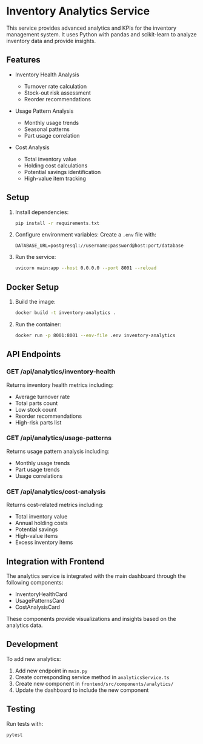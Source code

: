 # Inventory Analytics Service

This service provides advanced analytics and KPIs for the inventory management system. It uses Python with pandas and scikit-learn to analyze inventory data and provide insights.

## Features

- Inventory Health Analysis
  - Turnover rate calculation
  - Stock-out risk assessment
  - Reorder recommendations

- Usage Pattern Analysis
  - Monthly usage trends
  - Seasonal patterns
  - Part usage correlation

- Cost Analysis
  - Total inventory value
  - Holding cost calculations
  - Potential savings identification
  - High-value item tracking

## Setup

1. Install dependencies:
   ```bash
   pip install -r requirements.txt
   ```

2. Configure environment variables:
   Create a `.env` file with:
   ```
   DATABASE_URL=postgresql://username:password@host:port/database
   ```

3. Run the service:
   ```bash
   uvicorn main:app --host 0.0.0.0 --port 8001 --reload
   ```

## Docker Setup

1. Build the image:
   ```bash
   docker build -t inventory-analytics .
   ```

2. Run the container:
   ```bash
   docker run -p 8001:8001 --env-file .env inventory-analytics
   ```

## API Endpoints

### GET /api/analytics/inventory-health
Returns inventory health metrics including:
- Average turnover rate
- Total parts count
- Low stock count
- Reorder recommendations
- High-risk parts list

### GET /api/analytics/usage-patterns
Returns usage pattern analysis including:
- Monthly usage trends
- Part usage trends
- Usage correlations

### GET /api/analytics/cost-analysis
Returns cost-related metrics including:
- Total inventory value
- Annual holding costs
- Potential savings
- High-value items
- Excess inventory items

## Integration with Frontend

The analytics service is integrated with the main dashboard through the following components:
- InventoryHealthCard
- UsagePatternsCard
- CostAnalysisCard

These components provide visualizations and insights based on the analytics data.

## Development

To add new analytics:
1. Add new endpoint in `main.py`
2. Create corresponding service method in `analyticsService.ts`
3. Create new component in `frontend/src/components/analytics/`
4. Update the dashboard to include the new component

## Testing

Run tests with:
```bash
pytest
``` 